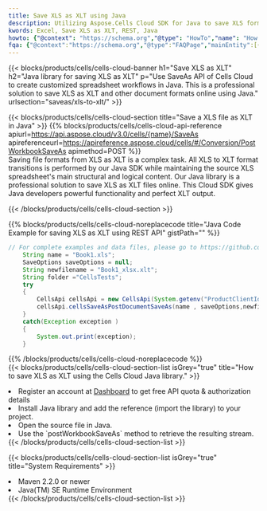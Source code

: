 ```yaml
---
title: Save XLS as XLT using Java 
description: Utilizing Aspose.Cells Cloud SDK for Java to save XLS format file as XLT format file. 
kwords: Excel, Save XLS as XLT, REST, Java
howto: {"@context": "https://schema.org","@type": "HowTo","name": "How to save XLS as XLT using the Cells Cloud Java library.","description": "How to save XLS as XLT using the Cells Cloud Java library.","image": {"@type": "ImageObject"},"url": "/java/saveas/xls-to-xlt/","step": [{ "@type": "HowToStep","name": "How to save XLS as XLT using the Cells Cloud Java library. step 1", "image": {"@type": "ImageObject",},"url": "/java/saveas/xls-to-xlt/","text": "Register an account at <a href='https://dashboard.aspose.cloud/'>Dashboard</a> to get free API quota & authorization details",},{ "@type": "HowToStep","name": "How to save XLS as XLT using the Cells Cloud Java library. step 1", "image": {"@type": "ImageObject",},"url": "/java/saveas/xls-to-xlt/","text": "Install Java library and add the reference (import the library) to your project.",},{ "@type": "HowToStep","name": "How to save XLS as XLT using the Cells Cloud Java library. step 1", "image": {"@type": "ImageObject",},"url": "/java/saveas/xls-to-xlt/","text": "Open the source file in Java.",},{ "@type": "HowToStep","name": "How to save XLS as XLT using the Cells Cloud Java library. step 1", "image": {"@type": "ImageObject",},"url": "/java/saveas/xls-to-xlt/","text": "Use the `postWorkbookSaveAs` method to retrieve the resulting stream.",}, ],"supply": {"@type": "HowToSupply","name": "document"},"tool": [{"@type": "HowToTool","name": "IntelliJ IDEA, Visual Studio Code, Eclipse"},{"@type": "HowToTool","name": "Aspose Cells"}],"totalTime": "PT6M"}
fqa: {"@context":"https://schema.org","@type":"FAQPage","mainEntity":[{"@type":"Question","name":"Why save file as other formats file in C# using REST API?","acceptedAnswer":{"@type":"Answer","text":"Documents are encoded in many ways, and some files may be incompatible with the software you use. To open and read such files, just save them as appropriate file formats.<br/><ol><li>Install .NET SDK and add the reference (import the library) to your project.</li><li>Open the source file in C# using REST API.</li><li>Call the PostWorkbookSaveAsRequest() method, passing an output filename with required extension.</li><li>Get the result of save as a separate file.</li></ol>"}},{"@type":"Question","name":"What file formats can I save as with your C# library?","acceptedAnswer":{"@type":"Answer","text":"We support a variety of file formats for conversion using .NET library, including XLSX, Excel, xls , PDF, CSV, HTML, Markdown, XML, PNG, JPG, TIFF, Json, TXT and many more."}},{"@type":"Question","name":"What is the maximum allowed file size for conversion using this .NET library?","acceptedAnswer":{"@type":"Answer","text":"There are no file size limits for format conversions using .NET library."}}]}
---
```



{{< blocks/products/cells/cells-cloud-banner h1="Save XLS as XLT" h2="Java library for saving XLS as XLT" p="Use SaveAs API of Cells Cloud to create customized spreadsheet workflows in Java. This is a professional solution to save XLS as XLT and other document formats online using Java." urlsection="saveas/xls-to-xlt/" >}}

{{< blocks/products/cells/cells-cloud-section  title="Save a XLS file as XLT in Java" >}}
{{% blocks/products/cells/cells-cloud-api-reference  apiurl=https://api.aspose.cloud/v3.0/cells/{name}/SaveAs  apireferenceurl=https://apireference.aspose.cloud/cells/#/Conversion/PostWorkbookSaveAs  apimethod=POST %}}
<br/>
Saving file formats from XLS as XLT is a complex task. All XLS to XLT format transitions is performed by our Java SDK while maintaining the source XLS spreadsheet's main structural and logical content. Our Java library is a professional solution to save XLS as XLT files online. This Cloud SDK gives Java developers powerful functionality and perfect XLT output.

{{< /blocks/products/cells/cells-cloud-section >}}

{{% blocks/products/cells/cells-cloud-noreplacecode title="Java Code Example for saving XLS as XLT using REST API" gistPath="" %}}
  
```java
// For complete examples and data files, please go to https://github.com/aspose-cells-cloud/aspose-cells-cloud-java/
    String name = "Book1.xls";
    SaveOptions saveOptions = null;
    String newfilename = "Book1_xlsx.xlt";
    String folder ="CellsTests";
    try 
    {
        CellsApi cellsApi = new CellsApi(System.getenv("ProductClientId"), System.getenv("ProductClientSecret"));
        cellsApi.cellsSaveAsPostDocumentSaveAs(name , saveOptions,newfilename,false,false,folder,null,null,null,true);                       
    }
    catch(Exception exception )
    {
        System.out.print(exception);
    }
```
  
{{% /blocks/products/cells/cells-cloud-noreplacecode  %}}
<br/>
{{< blocks/products/cells/cells-cloud-section-list isGrey="true"  title="How to save XLS as XLT using the Cells Cloud Java library." >}}
<li>Register an account at <a href="https://dashboard.aspose.cloud/">Dashboard</a> to get free API quota & authorization details</li>
<li>Install Java library and add the reference (import the library) to your project.</li>
<li>Open the source file in Java.</li>
<li>Use the `postWorkbookSaveAs` method to retrieve the resulting stream.</li>
{{< /blocks/products/cells/cells-cloud-section-list >}}

{{< blocks/products/cells/cells-cloud-section-list isGrey="true"  title="System Requirements" >}}
<li>Maven 2.2.0 or newer</li>
<li>Java(TM) SE Runtime Environment</li>
{{< /blocks/products/cells/cells-cloud-section-list >}}
